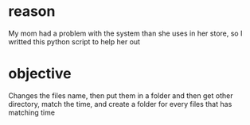 # reason
My mom had a problem with the system than she uses in her store, so I writted this python script to help her out

# objective
Changes the files name, then put them in a folder and then get other directory, match the time, and create a folder for every files that has matching time
